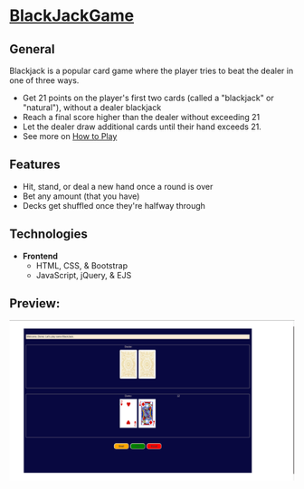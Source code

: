 # [BlackJackGame](https://github.com/JeroenGoddijn/BlackJackGame)

## General

Blackjack is a popular card game where the player tries to beat the dealer in one of three ways.

- Get 21 points on the player's first two cards (called a "blackjack" or "natural"), without a dealer blackjack
- Reach a final score higher than the dealer without exceeding 21
- Let the dealer draw additional cards until their hand exceeds 21.
- See more on [How to Play](https://en.wikipedia.org/wiki/Blackjack#Rules_of_play_at_casinos)

## Features

- Hit, stand, or deal a new hand once a round is over
- Bet any amount (that you have)
- Decks get shuffled once they're halfway through

## Technologies

- **Frontend**
  - HTML, CSS, & Bootstrap
  - JavaScript, jQuery, & EJS
  
## Preview:
![alt text](./images/blackjack.png)
